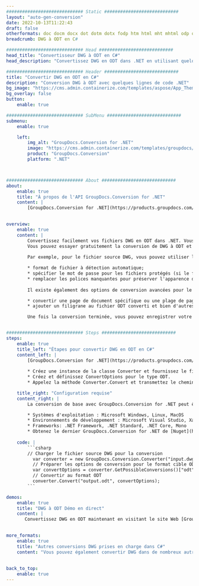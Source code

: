```yaml
---
############################# Static ############################
layout: "auto-gen-conversion"
date: 2022-10-13T11:22:43
draft: false
otherformats: doc docm docx dot dotm dotx fodp htm html mht mhtml odp odt otp pot potm potx pps ppsm ppsx ppt pptm pptx rtf
breadcrumb: DWG à ODT en C#

############################# Head ############################
head_title: "Convertisseur DWG à ODT en C#"
head_description: "Convertissez DWG en ODT dans .NET en utilisant quelques lignes de code. Utilisez l'API de conversion de documents GroupDocs pour convertir plus de 160 formats de fichiers."

############################# Header ############################
title: "Convertir DWG en ODT en C#"
description: "Conversion DWG à ODT avec quelques lignes de code .NET"
bg_image: "https://cms.admin.containerize.com/templates/aspose/App_Themes/V3/images/bg/header1.png"
bg_overlay: false
button:
    enable: true

############################# SubMenu ############################
submenu:
    enable: true

    left:
        img_alt: "GroupDocs.Conversion for .NET"
        image: "https://cms.admin.containerize.com/templates/groupdocs/images/product-logos/90x90-noborder/groupdocs-conversion-net.png"
        product: "GroupDocs.Conversion"
        platform: ".NET"



############################# About ############################
about:
    enable: true
    title: "À propos de l'API GroupDocs.Conversion for .NET"
    content: |
        [GroupDocs.Conversion for .NET](https://products.groupdocs.com/conversion/net/) peut être utilisé pour convertir Microsoft Word, Excel, PowerPoint, PDF, Visio et d'autres formats. GroupDocs.Conversion est une API autonome adaptée aux systèmes back-end et internes nécessitant des performances élevées. Il ne dépend d'aucun logiciel tel que Microsoft ou Open Office.
    

overview:
    enable: true
    content: |
        Convertissez facilement vos fichiers DWG en ODT dans .NET. Vous pouvez utiliser seulement quelques lignes de code C# dans n'importe quelle plate-forme de votre choix comme - Windows, Linux, macOS.
        Vous pouvez essayer gratuitement la conversion de DWG à ODT et évaluer la qualité des résultats de conversion. En plus des scénarios de conversion de fichiers simples, vous pouvez essayer des options plus avancées pour charger le fichier source DWG et pour enregistrer le résultat de sortie ODT. 
        
        Par exemple, pour le fichier source DWG, vous pouvez utiliser les options de chargement suivantes :

        * format de fichier à détection automatique;
        * spécifier le mot de passe pour les fichiers protégés (si le format de fichier le prend en charge);
        * remplacer les polices manquantes pour préserver l'apparence du document.
        
        Il existe également des options de conversion avancées pour le fichier ODT :

        * convertir une page de document spécifique ou une plage de pages;
        * ajouter un filigrane au fichier ODT converti et bien d'autres.

        Une fois la conversion terminée, vous pouvez enregistrer votre fichier ODT dans le chemin du fichier local ou dans tout stockage tiers tel que FTP, Amazon S3, Google Drive, Dropbox, etc. Veuillez noter - pour convertir DWG en ODT aucun logiciel supplémentaire n'est nécessaire - comme MS Office, Open Office, Adobe Acrobat Reader, etc.


############################# Steps ############################
steps:
    enable: true
    title_left: "Étapes pour convertir DWG en ODT en C#"
    content_left: |
        [GroupDocs.Conversion for .NET](https://products.groupdocs.com/conversion/net/) permet aux développeurs de convertir facilement un fichier DWG en ODT avec quelques lignes de code.
        
        * Créez une instance de la classe Converter et fournissez le fichier DWG avec le chemin complet
        * Créez et définissez ConvertOptions pour le type ODT.
        * Appelez la méthode Converter.Convert et transmettez le chemin complet et le format (ODT) en tant que paramètre

    title_right: "Configuration requise"
    content_right: |
        La conversion de base avec GroupDocs.Conversion for .NET peut être effectuée en quelques étapes simples. Nos API sont prises en charge sur toutes les principales plates-formes et systèmes d'exploitation. Avant d'exécuter le code ci-dessous, assurez-vous que les prérequis suivants sont installés sur votre système.

        * Systèmes d'exploitation : Microsoft Windows, Linux, MacOS
        * Environnements de développement : Microsoft Visual Studio, Xamarin, MonoDevelop
        * Frameworks: .NET Framework, .NET Standard, .NET Core, Mono
        * Obtenez le dernier GroupDocs.Conversion for .NET de [Nuget](https://www.nuget.org/packages/groupdocs.conversion)
         
    code: |
        ```csharp    
        // Charger le fichier source DWG pour la conversion
          var converter = new GroupDocs.Conversion.Converter("input.dwg");
          // Préparer les options de conversion pour le format cible ODT
          var convertOptions = converter.GetPossibleConversions()["odt"].ConvertOptions;
          // Convertir au format ODT
          converter.Convert("output.odt", convertOptions);
        ```

demos:
    enable: true
    title: "DWG à ODT Démo en direct"
    content: |
       Convertissez DWG en ODT maintenant en visitant le site Web [GroupDocs.Conversion App](https://products.groupdocs.app/conversion/family). La démo en ligne présente les avantages suivants
          

more_formats:
    enable: true
    title: "Autres conversions DWG prises en charge dans C#"
    content: "Vous pouvez également convertir DWG dans de nombreux autres formats de fichiers. Veuillez consulter la liste ci-dessous."
       
       
back_to_top:
    enable: true
---
```

